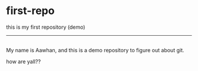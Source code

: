 # first-repo
this is my first repository (demo)
<hr>
<br>
My name is Aawhan, and this is a demo repository to figure out about git.

<br>

how are yall??